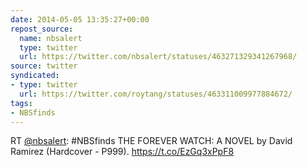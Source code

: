 ```yaml
---
date: 2014-05-05 13:35:27+00:00
repost_source:
  name: nbsalert
  type: twitter
  url: https://twitter.com/nbsalert/statuses/463271329341267968/
source: twitter
syndicated:
- type: twitter
  url: https://twitter.com/roytang/statuses/463311009977884672/
tags:
- NBSfinds
---
```


RT [@nbsalert](https://twitter.com/nbsalert/): #NBSfinds THE FOREVER WATCH: A NOVEL by David Ramirez (Hardcover - P999). https://t.co/EzGq3xPpF8
